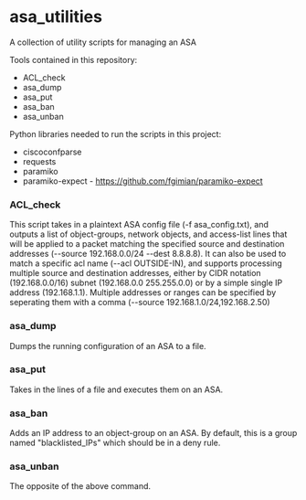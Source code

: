 # asa_utilities
A collection of utility scripts for managing an ASA

Tools contained in this repository:
* ACL_check
* asa_dump
* asa_put
* asa_ban
* asa_unban

Python libraries needed to run the scripts in this project:
* ciscoconfparse
* requests
* paramiko
* paramiko-expect - https://github.com/fgimian/paramiko-expect


### ACL_check
This script takes in a plaintext ASA config file (-f asa_config.txt), and outputs a list of object-groups, network objects, and access-list lines that will be applied to a packet matching the specified source and destination addresses (--source 192.168.0.0/24 --dest 8.8.8.8). It can also be used to match a specific acl name (--acl OUTSIDE-IN), and supports processing multiple source and destination addresses, either by CIDR notation (192.168.0.0/16) subnet (192.168.0.0 255.255.0.0) or by a simple single IP address (192.168.1.1). Multiple addresses or ranges can be specified by seperating them with a comma (--source 192.168.1.0/24,192.168.2.50)

### asa_dump
Dumps the running configuration of an ASA to a file.

### asa_put
Takes in the lines of a file and executes them on an ASA.

### asa_ban
Adds an IP address to an object-group on an ASA. By default, this is a group named "blacklisted_IPs" which should be in a deny rule.

### asa_unban
The opposite of the above command.

